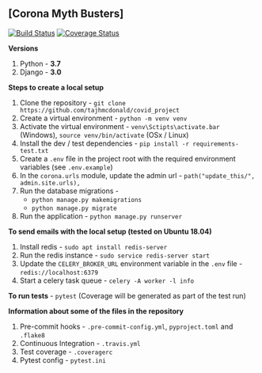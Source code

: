 ## [Corona Myth Busters]

[![Build Status](https://travis-ci.org/AbhishekPednekar84/project-covid19.svg?branch=master)](https://travis-ci.org/AbhishekPednekar84/project-covid19) [![Coverage Status](https://coveralls.io/repos/github/AbhishekPednekar84/project-covid19/badge.svg?branch=master)](https://coveralls.io/github/AbhishekPednekar84/project-covid19?branch=master)

**Versions** 
1. Python - **3.7**
2. Django - **3.0**

**Steps to create a local setup**
1. Clone the repository - `git clone https://github.com/tajhmcdonald/covid_project`
2. Create a virtual environment - `python -m venv venv`
3. Activate the virtual environment - `venv\Sctipts\activate.bar` (Windows), `source venv/bin/activate` (OSx / Linux)
4. Install the dev / test dependencies - `pip install -r requirements-test.txt`
5. Create a `.env` file in the project root with the required environment variables (see `.env.example`)
6. In the `corona.urls` module, update the admin url - `path("update_this/", admin.site.urls),`
7. Run the database migrations -
   - `python manage.py makemigrations`
   - `python manage.py migrate`
8. Run the application - `python manage.py runserver`

**To send emails with the local setup (tested on Ubuntu 18.04)**
1. Install redis - `sudo apt install redis-server`
2. Run the redis instance - `sudo service redis-server start`
3. Update the `CELERY_BROKER_URL` environment variable in the `.env` file - `redis://localhost:6379`
4. Start a celery task queue - `celery -A worker -l info`

**To run tests** - `pytest` (Coverage will be generated as part of the test run)

**Information about some of the files in the repository**
1. Pre-commit hooks - `.pre-commit-config.yml`, `pyproject.toml` and `.flake8`
2. Continuous Integration - `.travis.yml`
3. Test coverage - `.coveragerc`
4. Pytest config - `pytest.ini`
